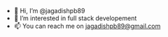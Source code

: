 - 👋 Hi, I’m @jagadishpb89
- 👀 I’m interested in full stack developement
- 📫 You can reach me on jagadishpb89@gmail.com

<!---
jagadishpb89/jagadishpb89 is a ✨ special ✨ repository because its `README.md` (this file) appears on your GitHub profile.
You can click the Preview link to take a look at your changes.
--->
